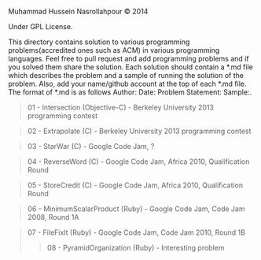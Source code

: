 Muhammad Hussein Nasrollahpour © 2014

Under GPL License.

This directory contains solution to various programming problems(accredited ones such as ACM) in various programming languages.
Feel free to pull request and add programming problems and if you solved them share the solution. Each solution should contain a *.md file which describes the problem and a sample of running the solution of the problem.
Also, add your name/github account at the top of each *.md file. The format of *.md is as follows
Author: Date: Problem Statement: Sample:.

<blockquote>01 - Intersection 	       (Objective-C) - Berkeley University 2013 programming contest</blockquote> 
<blockquote>02 - Extrapolate  	       (C)           - Berkeley University 2013 programming contest</blockquote>
<blockquote>03 - StarWar      	       (C)           - Google Code Jam, ?</blockquote>
<blockquote>04 - ReverseWord  	       (C)           - Google Code Jam, Africa 2010, Qualification Round</blockquote>
<blockquote>05 - StoreCredit  	       (C)           - Google Code Jam, Africa 2010, Qualification Round</blockquote>
<blockquote>06 - MinimumScalarProduct  (Ruby)        - Google Code Jam, Code Jam 2008, Round 1A</blockquote>
<blockquote>07 - FileFixIt             (Ruby)        - Google Code Jam, Code Jam 2010, Round 1B</blockqute>

<blockquote>08 - PyramidOrganization   (Ruby)        - Interesting problem</blockqute>
